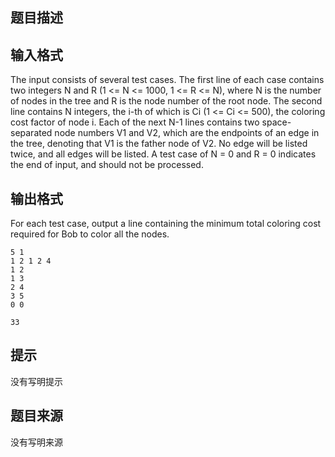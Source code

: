 


## 题目描述
## 输入格式
The input consists of several test cases. The first line of each case contains two integers N and R (1 <= N <= 1000, 1 <= R <= N), where N is the number of nodes in the tree and R is the node number of the root node. The second line contains N integers, the i-th of which is Ci (1 <= Ci <= 500), the coloring cost factor of node i. Each of the next N-1 lines contains two space-separated node numbers V1 and V2, which are the endpoints of an edge in the tree, denoting that V1 is the father node of V2. No edge will be listed twice, and all edges will be listed. 
A test case of N = 0 and R = 0 indicates the end of input, and should not be processed. 
## 输出格式
For each test case, output a line containing the minimum total coloring cost required for Bob to color all the nodes.

```input1
5 1
1 2 1 2 4
1 2
1 3
2 4
3 5
0 0

```

```output1
33
```

## 提示
没有写明提示
## 题目来源
没有写明来源



